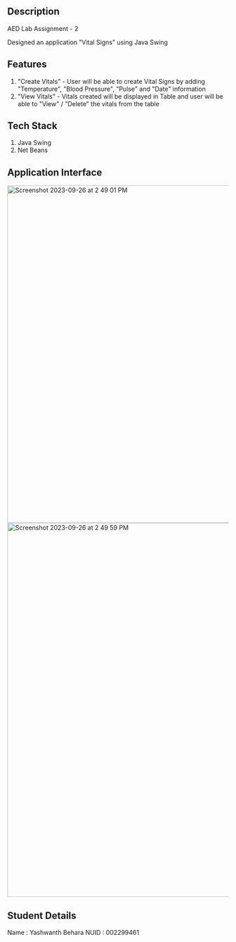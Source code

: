 ## Description

AED Lab Assignment - 2

Designed an application "Vital Signs" using Java Swing

## Features

1. "Create Vitals" - User will be able to create Vital Signs by adding "Temperature", "Blood Pressure", "Pulse" and "Date" information
2. "View Vitals" - Vitals created will be displayed in Table and user will be able to "View" / "Delete" the vitals from the table


## Tech Stack

1. Java Swing
2. Net Beans

## Application Interface 
<img width="767" alt="Screenshot 2023-09-26 at 2 49 01 PM" src="https://github.com/Yashwanth-Behara/Yashwanth_Behara_002299461_labs/assets/144825955/295d2190-c451-4037-8706-e2c164f7787d">
<img width="850" alt="Screenshot 2023-09-26 at 2 49 59 PM" src="https://github.com/Yashwanth-Behara/Yashwanth_Behara_002299461_labs/assets/144825955/984ed532-54bd-4664-ac7c-c92174c0b4fb">


## Student Details

Name : Yashwanth Behara
NUID : 002299461

